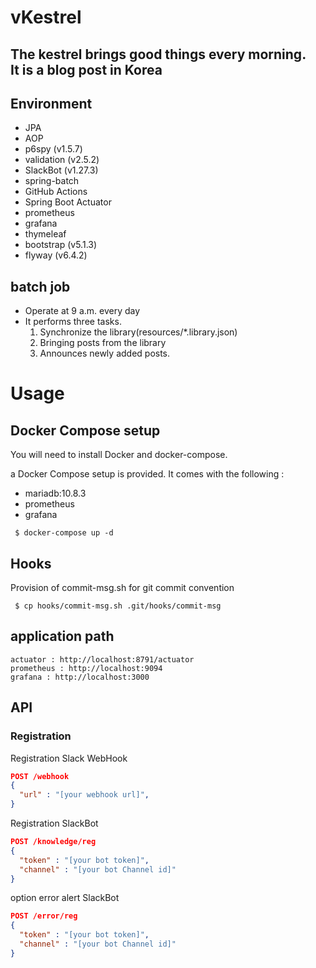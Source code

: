 # vKestrel

The kestrel brings good things every morning. <br/>
It is a blog post in Korea
---
## Environment
- JPA
- AOP
- p6spy (v1.5.7)
- validation (v2.5.2)
- SlackBot (v1.27.3)
- spring-batch
- GitHub Actions
- Spring Boot Actuator
- prometheus
- grafana
- thymeleaf
- bootstrap (v5.1.3)
- flyway (v6.4.2)

## batch job
- Operate at 9 a.m. every day
- It performs three tasks.
  1) Synchronize the library(resources/*.library.json)
  2) Bringing posts from the library
  3) Announces newly added posts.



# Usage
## Docker Compose setup
You will need to install Docker and docker-compose.

a Docker Compose setup is provided. It comes with the following :

- mariadb:10.8.3
- prometheus
- grafana

``` shell
 $ docker-compose up -d
```

## Hooks
Provision of commit-msg.sh for git commit convention

``` shell 
 $ cp hooks/commit-msg.sh .git/hooks/commit-msg 
```

## application path
``` 
actuator : http://localhost:8791/actuator  
prometheus : http://localhost:9094
grafana : http://localhost:3000 
```

## API
### Registration
Registration Slack WebHook
``` json
POST /webhook
{
  "url" : "[your webhook url]",
}
```

Registration SlackBot
``` json
POST /knowledge/reg
{
  "token" : "[your bot token]",
  "channel" : "[your bot Channel id]"
}
```

option error alert SlackBot
``` json
POST /error/reg
{
  "token" : "[your bot token]",
  "channel" : "[your bot Channel id]"
}
```